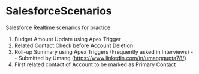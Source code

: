 # SalesforceScenarios
 Salesforce Realtime scenarios for practice
 
 1. Budget Amount Update using Apex Trigger
 2. Related Contact Check before Account Deletion 
 3. Roll-up Summary using Apex Triggers (Frequently asked in Interviews) -- Submitted by Umang (https://www.linkedin.com/in/umanggupta78/)
 4. First related contact of Account to be marked as Primary Contact
